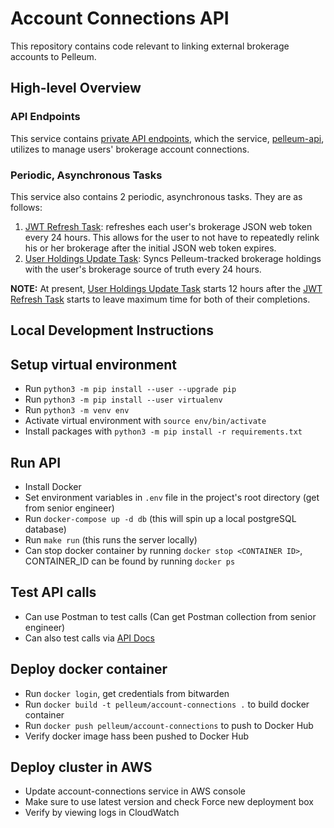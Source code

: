 # Account Connections API
This repository contains code relevant to linking external brokerage accounts to Pelleum.

## High-level Overview
### API Endpoints
This service contains [private API endpoints](https://github.com/pelleum/account-connections/blob/master/app/infrastructure/web/endpoints/private/institutions.py), which the service, [pelleum-api](https://github.com/pelleum/pelleum-api), utilizes to manage users' brokerage account connections.

### Periodic, Asynchronous Tasks
This service also contains 2 periodic, asynchronous tasks. They are as follows:
1. [JWT Refresh Task](https://github.com/pelleum/account-connections/blob/master/app/infrastructure/tasks/refresh_tokens.py): refreshes each user's brokerage JSON web token every 24 hours. This allows for the user to not have to repeatedly relink his or her brokerage after the initial JSON web token expires.
2. [User Holdings Update Task](https://github.com/pelleum/account-connections/blob/master/app/infrastructure/tasks/get_holdings.py): Syncs Pelleum-tracked brokerage holdings with the user's brokerage source of truth every 24 hours.


**NOTE:** At present, [User Holdings Update Task](https://github.com/pelleum/account-connections/blob/master/app/infrastructure/tasks/get_holdings.py) starts 12 hours after the [JWT Refresh Task](https://github.com/pelleum/account-connections/blob/master/app/infrastructure/tasks/refresh_tokens.py) starts to leave maximum time for both of their completions.

## Local Development Instructions

## Setup virtual environment
- Run `python3 -m pip install --user --upgrade pip`
- Run `python3 -m pip install --user virtualenv`
- Run `python3 -m venv env`
- Activate virtual environment with `source env/bin/activate`
- Install packages with `python3 -m pip install -r requirements.txt`

## Run API
- Install Docker
- Set environment variables in `.env` file in the project's root directory (get from senior engineer)
- Run `docker-compose up -d db` (this will spin up a local postgreSQL database)
- Run `make run` (this runs the server locally)
- Can stop docker container by running `docker stop <CONTAINER ID>`, CONTAINER_ID can be found by running `docker ps`

## Test API calls
- Can use Postman to test calls (Can get Postman collection from senior engineer)
- Can also test calls via [API Docs](http://0.0.0.0:8000/docs)

## Deploy docker container
- Run `docker login`, get credentials from bitwarden
- Run `docker build -t pelleum/account-connections .` to build docker container
- Run `docker push pelleum/account-connections` to push to Docker Hub
- Verify docker image hass been pushed to Docker Hub

## Deploy cluster in AWS
- Update account-connections service in AWS console
- Make sure to use latest version and check Force new deployment box
- Verify by viewing logs in CloudWatch
